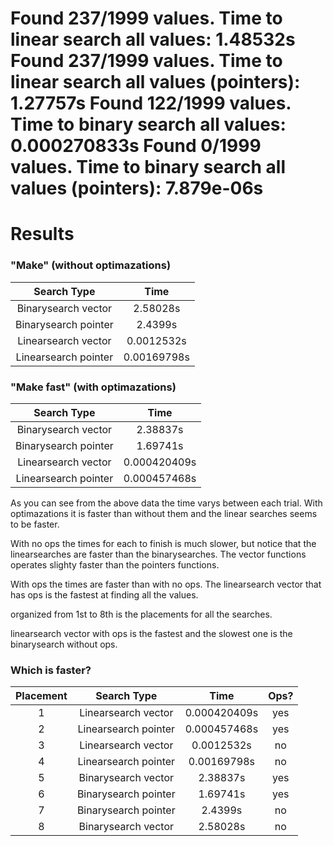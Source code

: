 Found 237/1999 values.
Time to linear search all values: 1.48532s
Found 237/1999 values.
Time to linear search all values (pointers): 1.27757s
Found 122/1999 values.
Time to binary search all values: 0.000270833s
Found 0/1999 values.
Time to binary search all values (pointers): 7.879e-06s
=======
# Results

### "Make" (without optimazations)
| Search Type          |Time         |
|:--------------------:|:-----------:|
| Binarysearch vector  | 2.58028s    |
| Binarysearch pointer | 2.4399s     |
| Linearsearch vector  | 0.0012532s  |
| Linearsearch pointer | 0.00169798s |

### "Make fast" (with optimazations)
| Search Type          |Time          |
|:--------------------:|:------------:|
| Binarysearch vector  | 2.38837s     |
| Binarysearch pointer | 1.69741s     |
| Linearsearch vector  | 0.000420409s |
| Linearsearch pointer | 0.000457468s |

As you can see from the above data the time varys between each trial. With optimazations it is faster than without them and the linear searches seems to be faster.

With no ops the times for each to finish is much slower, but notice that the linearsearches are faster than the binarysearches. 
The vector functions operates slighty faster than the pointers functions.

With ops the times are faster than with no ops. The linearsearch vector that has ops is the fastest at finding all the values. 

organized from 1st to 8th is the placements for all the searches.

linearsearch vector with ops is the fastest and the slowest one is the binarysearch without ops.

### Which is faster?
|Placement|Search Type           |Time          | Ops?|
|:-------:|:--------------------:|:------------:|:---:|
|1        | Linearsearch vector  | 0.000420409s | yes |
|2        | Linearsearch pointer | 0.000457468s | yes |
|3        | Linearsearch vector  | 0.0012532s   | no  |
|4        | Linearsearch pointer | 0.00169798s  | no  |
|5        | Binarysearch vector  | 2.38837s     | yes |
|6        | Binarysearch pointer | 1.69741s     | yes |
|7        | Binarysearch pointer | 2.4399s      | no  |
|8        | Binarysearch vector  | 2.58028s     | no  |
